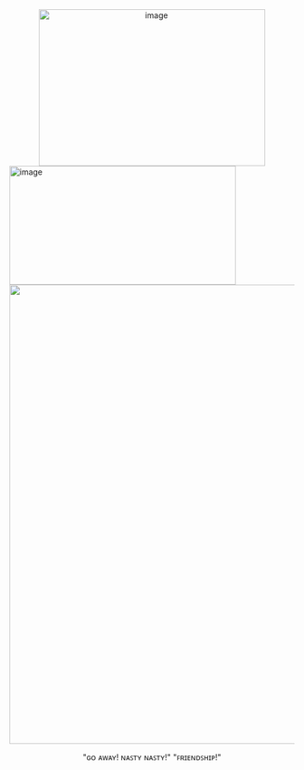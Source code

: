 <div align=center>

<img width="400" height="277" alt="image" src="https://github.com/user-attachments/assets/31b6e7f7-0223-4f0f-8e66-62655b3486be" />

<div align=left>

  
<img width="400" height="210" alt="image" src="https://github.com/user-attachments/assets/71cb3f8f-4773-49fa-9a3b-6e1382c5d630" />


<div align=center>


<div align=center>

<img width="1173" height="812" alt="image" src="https://github.com/user-attachments/assets/e384b37c-144e-4f02-af20-82e9f04c7196" />

"ɢᴏ ᴀᴡᴀʏ! ɴᴀꜱᴛʏ ɴᴀꜱᴛʏ!" "ꜰʀɪᴇɴᴅꜱʜɪᴘ!"



